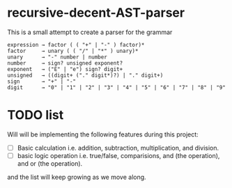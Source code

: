 # recursive-decent-AST-parser

This is a small attempt to create a parser for the grammar
```
expression → factor ( ( "+" | "-" ) factor)*
factor     → unary ( ( "/" | "*" ) unary)*
unary      → "-" number | number
number     → sign? unsigned exponent?
exponent   → ("E" | "e") sign? digit+
unsigned   → ((digit+ ("." digit*)?) | "." digit+)
sign       → "+" | "-"
digit      → "0" | "1" | "2" | "3" | "4" | "5" | "6" | "7" | "8" | "9"
```

# TODO list

Will will be implementing the following features during this project:

- [ ] Basic calculation i.e. addition, subtraction, multiplication, and division.
- [ ] basic logic operation i.e. true/false, comparisions, and (the operation), and or (the operation).

and the list will keep growing as we move along.


